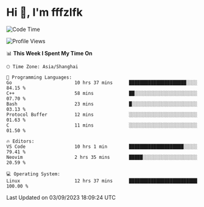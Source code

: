# Hi 👋, I'm fffzlfk

<!--START_SECTION:waka-->
![Code Time](http://img.shields.io/badge/Code%20Time-382%20hrs%2026%20mins-blue)

![Profile Views](http://img.shields.io/badge/Profile%20Views-0-blue)

📊 **This Week I Spent My Time On** 

```text
🕑︎ Time Zone: Asia/Shanghai

💬 Programming Languages: 
Go                       10 hrs 37 mins      █████████████████████░░░░   84.15 % 
C++                      58 mins             ██░░░░░░░░░░░░░░░░░░░░░░░   07.70 % 
Bash                     23 mins             █░░░░░░░░░░░░░░░░░░░░░░░░   03.13 % 
Protocol Buffer          12 mins             ░░░░░░░░░░░░░░░░░░░░░░░░░   01.63 % 
C                        11 mins             ░░░░░░░░░░░░░░░░░░░░░░░░░   01.50 % 

🔥 Editors: 
VS Code                  10 hrs 1 min        ████████████████████░░░░░   79.41 % 
Neovim                   2 hrs 35 mins       █████░░░░░░░░░░░░░░░░░░░░   20.59 % 

💻 Operating System: 
Linux                    12 hrs 37 mins      █████████████████████████   100.00 % 
```


 Last Updated on 03/09/2023 18:09:24 UTC
<!--END_SECTION:waka-->
